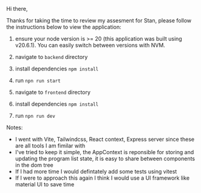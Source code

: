Hi there, 

Thanks for taking the time to review my assesment for Stan, please follow the instructions below to view the application:

1. ensure your node version is >= 20 (this application was built using v20.6.1). You can easily switch between versions with NVM. 

2. navigate to `backend` directory
3. install dependencies `npm install`
4. run `npn run start`

5. navigate to `frontend` directory
6. install dependencies `npm install`
7. run `npn run dev`


Notes: 
- I went with Vite, Tailwindcss, React context, Express server since these are all tools I am fimilar with 
- I've tried to keep it simple, the AppContext is reponsible for storing and updating the program list state, it is easy to share between components in the dom tree
- If I had more time I would defintately add some tests using vitest
- If I were to approach this again I think I would use a UI framework like material UI to save time